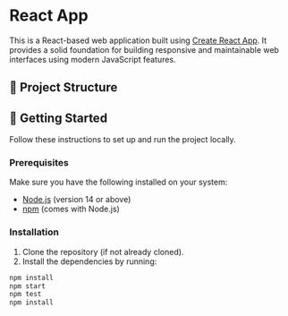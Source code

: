 # React App

This is a React-based web application built using [Create React App](https://create-react-app.dev/). It provides a solid foundation for building responsive and maintainable web interfaces using modern JavaScript features.

## 📁 Project Structure


## 🚀 Getting Started

Follow these instructions to set up and run the project locally.

### Prerequisites

Make sure you have the following installed on your system:

- [Node.js](https://nodejs.org/) (version 14 or above)
- [npm](https://www.npmjs.com/) (comes with Node.js)

### Installation

1. Clone the repository (if not already cloned).
2. Install the dependencies by running:

```bash
npm install
npm start
npm test
npm install
